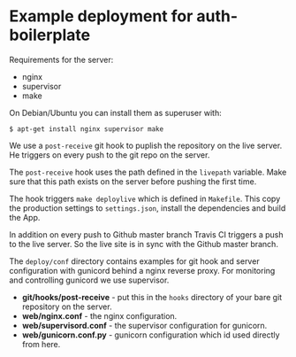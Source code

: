Example deployment for auth-boilerplate
=======================================

Requirements for the server:

- nginx
- supervisor
- make

On Debian/Ubuntu you can install them as superuser with:

```console
$ apt-get install nginx supervisor make
```

We use a `post-receive` git hook to puplish the repository on the live
server. He triggers on every push to the git repo on the server.

The `post-receive` hook uses the path defined in the `livepath`
variable. Make sure that this path exists on the server before pushing
the first time.

The hook triggers `make deploylive` which is defined in `Makefile`. This
copy the production settings to `settings.json`, install the
dependencies and build the App.

In addition on every push to Github master branch Travis CI triggers a
push to the live server. So the live site is in sync with the Github
master branch.

The `deploy/conf` directory contains examples for git hook and server
configuration with gunicord behind a nginx reverse proxy. For monitoring
and controlling gunicord we use supervisor.

- **git/hooks/post-receive** - put this in the `hooks` directory of
  your bare git repository on the server.
- **web/nginx.conf** - the nginx configuration.
- **web/supervisord.conf** - the supervisor configuration for
  gunicorn.
- **web/gunicorn.conf.py** - gunicorn configuration which id used
  directly from  here.
  
